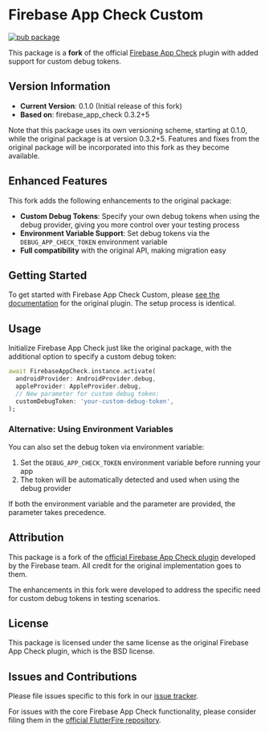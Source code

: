 # Firebase App Check Custom

[![pub package](https://img.shields.io/pub/v/firebase_app_check_custom.svg)](https://pub.dev/packages/firebase_app_check_custom)

This package is a **fork** of the official [Firebase App Check](https://pub.dev/packages/firebase_app_check) plugin with added support for custom debug tokens.

## Version Information

- **Current Version**: 0.1.0 (Initial release of this fork)
- **Based on**: firebase_app_check 0.3.2+5

Note that this package uses its own versioning scheme, starting at 0.1.0, while the original package is at version 0.3.2+5. Features and fixes from the original package will be incorporated into this fork as they become available.

## Enhanced Features

This fork adds the following enhancements to the original package:

- **Custom Debug Tokens**: Specify your own debug tokens when using the debug provider, giving you more control over your testing process
- **Environment Variable Support**: Set debug tokens via the `DEBUG_APP_CHECK_TOKEN` environment variable
- **Full compatibility** with the original API, making migration easy

## Getting Started

To get started with Firebase App Check Custom, please [see the documentation](https://firebase.google.com/docs/app-check/flutter/default-providers) for the original plugin. The setup process is identical.

## Usage

Initialize Firebase App Check just like the original package, with the additional option to specify a custom debug token:

```dart
await FirebaseAppCheck.instance.activate(
  androidProvider: AndroidProvider.debug,
  appleProvider: AppleProvider.debug,
  // New parameter for custom debug token:
  customDebugToken: 'your-custom-debug-token',
);
```

### Alternative: Using Environment Variables

You can also set the debug token via environment variable:

1. Set the `DEBUG_APP_CHECK_TOKEN` environment variable before running your app
2. The token will be automatically detected and used when using the debug provider

If both the environment variable and the parameter are provided, the parameter takes precedence.

## Attribution

This package is a fork of the [official Firebase App Check plugin](https://pub.dev/packages/firebase_app_check) developed by the Firebase team. All credit for the original implementation goes to them.

The enhancements in this fork were developed to address the specific need for custom debug tokens in testing scenarios.

## License

This package is licensed under the same license as the original Firebase App Check plugin, which is the BSD license.

## Issues and Contributions

Please file issues specific to this fork in our [issue tracker](https://github.com/yourusername/firebase_app_check_custom/issues/new).

For issues with the core Firebase App Check functionality, please consider filing them in the [official FlutterFire repository](https://github.com/firebase/flutterfire/issues/new).
